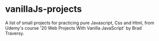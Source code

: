 # vanillaJs-projects
A list of small projects for practicing pure Javascript, Css and Html,
from Udemy's course '20 Web Projects With Vanilla JavaScript' by Brad Traversy.
